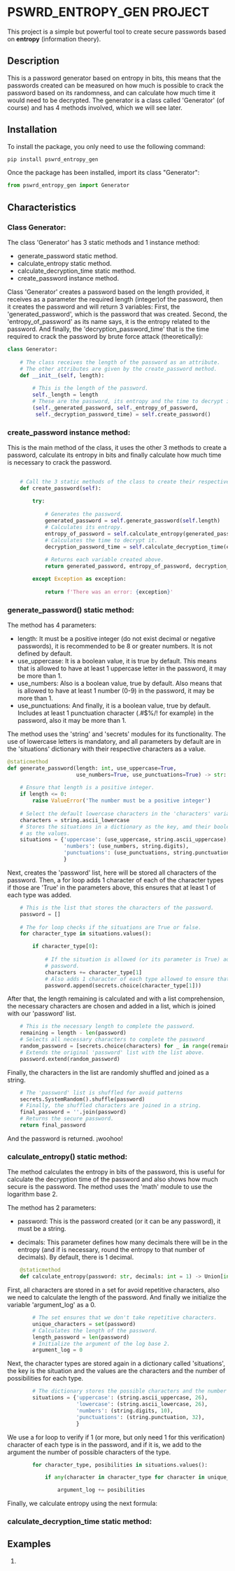 # PSWRD_ENTROPY_GEN PROJECT
This project is a simple but powerful tool to create secure passwords based on **entropy** \(information theory).

## Description
This is a password generator based on entropy in bits, this means that the passwords created can be measured on
how much is possible to crack the password based on its randomness, and can calculate how much time it would need to be decrypted.
The generator is a class called 'Generator' \(of course) and has 4 methods involved, which we will see later.

## Installation

To install the package, you only need to use the following command:
```bash
pip install pswrd_entropy_gen
```

Once the package has been installed, import its class "Generator":

```python
from pswrd_entropy_gen import Generator
```

## Characteristics

### Class Generator:

The class 'Generator' has 3 static methods and 1 instance method:
+ generate_password static method.
+ calculate_entropy static method.
+ calculate_decryption_time static method.
+ create_password instance method.

Class 'Generator' creates a password based on the length provided, it receives as a parameter the required length 
\(integer)of the password, then it creates the password and will return 3 variables: First, the 'generated_password', 
which is the password that was created. Second, the 'entropy_of_password' as its name says, it is the entropy 
related to the password. And finally, the 'decryption_password_time' that is the time required to crack the 
password by brute force attack \(theoretically):

```python
class Generator:
    
    # The class receives the length of the password as an attribute.
    # The other attributes are given by the create_password method.
    def __init__(self, length):
        
        # This is the length of the password.
        self._length = length
        # These are the password, its entropy and the time to decrypt it .
        (self._generated_password, self._entropy_of_password,
         self._decryption_password_time) = self.create_password()
```

### create_password instance method:

This is the main method of the class, it uses the other 3 methods to create a password, calculate its entropy in 
bits and finally calculate how much time is necessary to crack the password.

```python
    
    # Call the 3 static methods of the class to create their respective attributes.
    def create_password(self):
        
        try:
            
            # Generates the password.
            generated_password = self.generate_password(self.length)
            # Calculates its entropy.
            entropy_of_password = self.calculate_entropy(generated_password)
            # Calculates the time to decrypt it.
            decryption_password_time = self.calculate_decryption_time(entropy_of_password)
            
            # Returns each variable created above.
            return generated_password, entropy_of_password, decryption_password_time

        except Exception as exception:
            
            return f'There was an error: {exception}'
```

### generate_password() static method:


The method has 4 parameters:
+ length:
It must be a positive integer \(do not exist decimal or negative passwords), it is recommended to be 8 or 
greater numbers. It is not defined by default.
+ use_uppercase:
It is a boolean value, it is true by default. This means that is allowed to have at least 1 uppercase letter in
the password, it may be more than 1.
+ use_numbers:
Also is a boolean value, true by default. Also means that is allowed to have at least 1 number \(0-9) in the 
password, it may be more than 1.
+ use_punctuations:
And finally, it is a boolean value, true by default. Includes at least 1 punctuation character \(.#$%/! for example)
in the password, also it may be more than 1.

The method uses the 'string' and 'secrets' modules for its functionality. The use of lowercase letters is 
mandatory, and all parameters by default are in the 'situations' dictionary with their respective characters as a
value.

 
```python
@staticmethod
def generate_password(length: int, use_uppercase=True,
                      use_numbers=True, use_punctuations=True) -> str:
    
    # Ensure that length is a positive integer.
    if length <= 0:
        raise ValueError('The number must be a positive integer')
    
    # Select the default lowercase characters in the 'characters' variable that contains all the possible characters
    characters = string.ascii_lowercase
    # Stores the situations in a dictionary as the key, amd their boolean values and the characters related
    # as the values.
    situations = {'uppercase': (use_uppercase, string.ascii_uppercase),
                  'numbers': (use_numbers, string.digits),
                  'punctuations': (use_punctuations, string.punctuation),
                  }
```

Next, creates the 'password' list, here will be stored all characters of the password. Then, a for loop adds 1 
character of each of the character types if those are 'True' in the parameters above, this ensures that at least
1 of each type was added.

```python
    # This is the list that stores the characters of the password.
    password = []
    
    # The for loop checks if the situations are True or false.
    for character_type in situations.values():

        if character_type[0]:
            
            # If the situation is allowed (or its parameter is True) adds the specified characters as possibles for the
            # password.
            characters += character_type[1]
            # Also adds 1 character of each type allowed to ensure that there is at least 1.
            password.append(secrets.choice(character_type[1]))
```

After that, the length remaining is calculated and with a list comprehension, the necessary characters are chosen 
and added in a list, which is joined with our 'password' list.

```python
    # This is the necessary length to complete the password.
    remaining = length - len(password)
    # Selects all necessary characters to complete the password
    random_password = [secrets.choice(characters) for _ in range(remaining)]
    # Extends the original 'password' list with the list above.
    password.extend(random_password)
```

Finally, the characters in the list are randomly shuffled and joined as a string.

```python
    # The 'password' list is shuffled for avoid patterns
    secrets.SystemRandom().shuffle(password)
    # Finally, the shuffled characters are joined in a string.
    final_password = ''.join(password)
    # Returns the secure password.
    return final_password
```

And the password is returned. ¡woohoo!

### calculate_entropy() static method:

The method calculates the entropy in bits of the password, this is useful for calculate the decryption time of the
password and also shows how much secure is the password. The method uses the 'math' module to use the logarithm base 2. 

The method has 2 parameters:

+ password:
This is the password created \(or it can be any password), it must be a string.  

+ decimals:
This parameter defines how many decimals there will be in the entropy \(and if is necessary, round the entropy to 
that number of decimals). By default, there is 1 decimal.

```python
    @staticmethod
    def calculate_entropy(password: str, decimals: int = 1) -> Union[int, float]:
```

First, all characters are stored in a set for avoid repetitive characters, also we need to calculate the length of
the password. And finally we initialize the variable 'argument_log' as a 0.

```python
        # The set ensures that we don't take repetitive characters.
        unique_characters = set(password)
        # Calculates the length of the password.
        length_password = len(password)
        # Initialize the argument of the log base 2.
        argument_log = 0
```

Next, the character types are stored again in a dictionary called 'situations', the key is the situation and
the values are the characters and the number of possibilities for each type.

```python
        # The dictionary stores the possible characters and the number of them.
        situations = {'uppercase': (string.ascii_uppercase, 26),
                      'lowercase': (string.ascii_lowercase, 26),
                      'numbers': (string.digits, 10),
                      'punctuations': (string.punctuation, 32),
                      }
```

We use a for loop to verify if 1 \(or more, but only need 1 for this verification) character of each type is in the 
password, and if it is, we add to the argument the number of possible characters of the type.

```python
        for character_type, posibilities in situations.values():

            if any(character in character_type for character in unique_characters):

                argument_log += posibilities
```

Finally, we calculate entropy using the next formula:




### calculate_decryption_time static method:


## Examples

1. 

